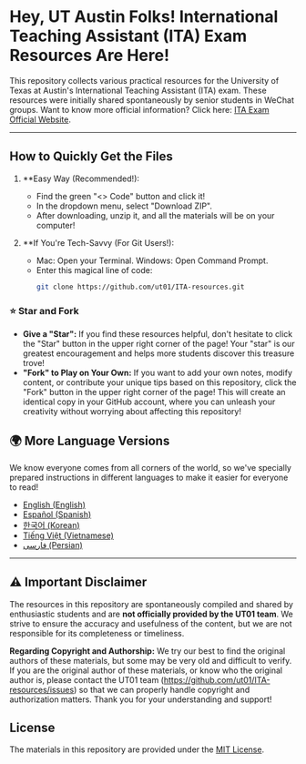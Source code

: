# Hey, UT Austin Folks! International Teaching Assistant (ITA) Exam Resources Are Here!

This repository collects various practical resources for the University of Texas at Austin's International Teaching Assistant (ITA) exam. These resources were initially shared spontaneously by senior students in WeChat groups. Want to know more official information? Click here: [ITA Exam Official Website](https://global.utexas.edu/english-language-center/resources/international-teaching-assistants).

---

## How to Quickly Get the Files

1.  **Easy Way (Recommended!):
    *   Find the green "<> Code" button and click it!
    *   In the dropdown menu, select "Download ZIP".
    *   After downloading, unzip it, and all the materials will be on your computer!

2.  **If You're Tech-Savvy (For Git Users!):
    *   Mac: Open your Terminal. Windows: Open Command Prompt.
    *   Enter this magical line of code:
        ```bash
        git clone https://github.com/ut01/ITA-resources.git
        ```

### ⭐ Star and Fork

*   **Give a "Star":** If you find these resources helpful, don't hesitate to click the "Star" button in the upper right corner of the page! Your "star" is our greatest encouragement and helps more students discover this treasure trove!
*   **"Fork" to Play on Your Own:** If you want to add your own notes, modify content, or contribute your unique tips based on this repository, click the "Fork" button in the upper right corner of the page! This will create an identical copy in your GitHub account, where you can unleash your creativity without worrying about affecting this repository!

## 🌍 More Language Versions

We know everyone comes from all corners of the world, so we've specially prepared instructions in different languages to make it easier for everyone to read!

*   [English (English)](./translations/README.en.md)
*   [Español (Spanish)](./translations/README.es.md)
*   [한국어 (Korean)](./translations/README.ko.md)
*   [Tiếng Việt (Vietnamese)](./translations/README.vi.md)
*   [فارسی (Persian)](./translations/README.fa.md)

---

## ⚠️ Important Disclaimer

The resources in this repository are spontaneously compiled and shared by enthusiastic students and are **not officially provided by the UT01 team**. We strive to ensure the accuracy and usefulness of the content, but we are not responsible for its completeness or timeliness.

**Regarding Copyright and Authorship:** We try our best to find the original authors of these materials, but some may be very old and difficult to verify. If you are the original author of these materials, or know who the original author is, please contact the UT01 team (https://github.com/ut01/ITA-resources/issues) so that we can properly handle copyright and authorization matters. Thank you for your understanding and support!

## License

The materials in this repository are provided under the [MIT License](LICENSE).